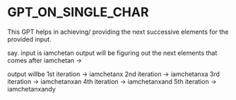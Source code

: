 ﻿# GPT_ON_SINGLE_CHAR
This GPT helps in achieving/ providing the next successive elements for the provided input.

say. input is iamchetan
output will be figuring out the next elements that comes after iamchetan -> 

output willbe
1st iteration -> iamchetanx
2nd iteration -> iamchetanxa
3rd iteration -> iamchetanxan
4th iteration -> iamchetanxand
5th iteration -> iamchetanxandy
